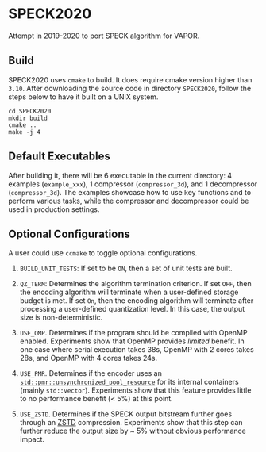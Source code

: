 # SPECK2020
Attempt in 2019-2020 to port SPECK algorithm for VAPOR.

## Build
SPECK2020 uses `cmake` to build. It does require cmake version higher than `3.10`.
After downloading the source code in directory `SPECK2020`, follow the steps below
to have it built on a UNIX system.

```
cd SPECK2020
mkdir build
cmake ..
make -j 4
```

## Default Executables
After building it, there will be 6 executable in the current directory:
4 examples (`example_xxx`), 1 compressor (`compressor_3d`),
and 1 decompressor (`compressor_3d`).
The examples showcase how to use key functions and to perform various tasks,
while the compressor and decompressor could be used in production settings.

## Optional Configurations
A user could use `ccmake` to toggle optional configurations.
1. `BUILD_UNIT_TESTS`: If set to be `ON`, then a set of unit tests are built.

2. `QZ_TERM`: Determines the algorithm termination criterion. If set `OFF`, then
the encoding algorithm will terminate when a user-defined storage budget is met.
If set `On`, then the encoding algorithm will terminate after processing a user-defined 
quantization level. In this case, the output size is non-deterministic.

3. `USE_OMP`. Determines if the program should be compiled with OpenMP enabled. 
Experiments show that OpenMP provides *limited* benefit. In one case where serial execution
takes 38s, OpenMP with 2 cores takes 28s, and OpenMP with 4 cores takes 24s.

4. `USE_PMR`. Determines if the encoder uses an [`std::pmr::unsynchronized_pool_resource`] for 
its internal containers (mainly `std::vector`). Experiments show that this feature provides 
little to no performance benefit (< 5%) at this point.

5. `USE_ZSTD`. Determines if the SPECK output bitstream further goes through an [ZSTD] compression.
Experiments show that this step can further reduce the output size by ~ 5% without obvious
performance impact.


[`std::pmr::unsynchronized_pool_resource`]: https://en.cppreference.com/w/cpp/memory/unsynchronized_pool_resource
[ZSTD]: https://facebook.github.io/zstd/
